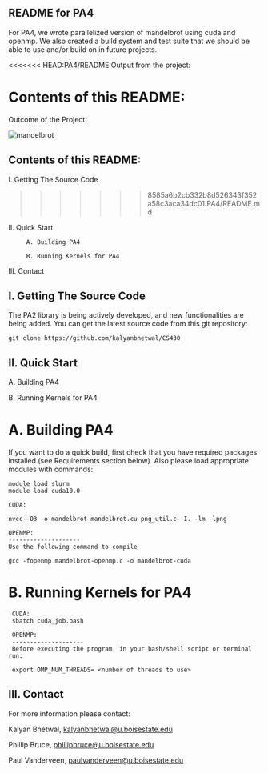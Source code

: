 
## README for PA4

For PA4, we wrote parallelized version of mandelbrot using cuda and openmp.
We also created a build system and test suite that we should be able to use and/or build on in 
future projects.

<<<<<<< HEAD:PA4/README
Output from the project:



Contents of this README:
=======
Outcome of the Project:

![mandelbrot](https://user-images.githubusercontent.com/13769514/205765118-c781d854-0f21-401e-b531-4b8a32700be9.png)


## Contents of this README:

I. Getting The Source Code
>>>>>>> 8585a6b2cb332b8d526343f352a58c3aca34dc01:PA4/README.md

II.  Quick Start

         A. Building PA4
         
         B. Running Kernels for PA4
         
III.  Contact

## I. Getting The Source Code

The PA2 library is being actively developed, and new functionalities
are being added. You can get the latest source code from this git repository:

    git clone https://github.com/kalyanbhetwal/CS430
    


## II. Quick Start 

  A. Building PA4
  
  B. Running Kernels for PA4
  
# A. Building PA4

If you want to do a quick build, first check that you have required packages
installed (see Requirements section below). Also please load appropriate modules with commands:
         
    module load slurm
    module load cuda10.0
    
    CUDA:
     
    nvcc -O3 -o mandelbrot mandelbrot.cu png_util.c -I. -lm -lpng
    
    OPENMP:
    --------------------
    Use the following command to compile
    
    gcc -fopenmp mandelbrot-openmp.c -o mandelbrot-cuda
    


# B. Running Kernels for PA4
     
     CUDA:
     sbatch cuda_job.bash

     OPENMP:
     --------------------
     Before executing the program, in your bash/shell script or terminal run:

     export OMP_NUM_THREADS= <number of threads to use>

## III. Contact 

For more information please contact:

Kalyan Bhetwal, kalyanbhetwal@u.boisestate.edu

Phillip Bruce, phillipbruce@u.boisestate.edu

Paul Vanderveen, paulvanderveen@u.boisestate.edu

